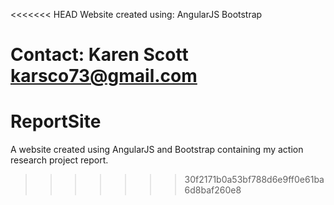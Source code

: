 <<<<<<< HEAD
Website created using:
AngularJS
Bootstrap

Contact: Karen Scott karsco73@gmail.com
=======
ReportSite
==========

A website created using AngularJS and Bootstrap containing my action research project report.
>>>>>>> 30f2171b0a53bf788d6e9ff0e61ba6d8baf260e8


